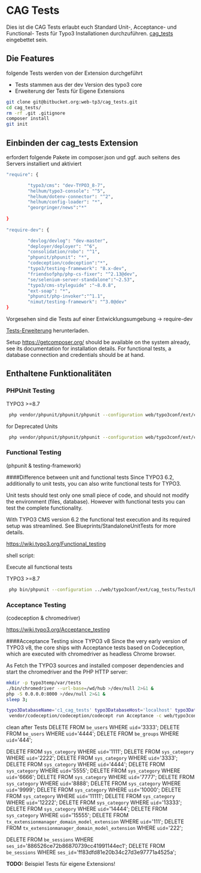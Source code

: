 # CAG Tests

Dies ist die CAG Tests erlaubt euch Standard Unit-, Acceptance- und  Functional- Tests für Typo3 Installationen durchzuführen. [cag_tests](https://bitbucket.org/connecta-ag/cag_project) eingebettet sein.

## Die Features

folgende Tests werden von der Extension durchgeführt
* Tests stammen aus der dev Version des typo3 core
* Erweiterung der Tests für Eigene Extensions 


```bash
git clone git@bitbucket.org:web-tp3/cag_tests.git
cd cag_tests/
rm -rf .git .gitignore
composer install
git init
```


## Einbinden der cag_tests Extension

erfordert folgende Pakete im composer.json und ggf. auch seitens des Servers installiert und aktiviert
```bash
"require": { 

 		"typo3/cms": "dev-TYPO3_8-7",
 		"helhum/typo3-console": "^5",
 		"helhum/dotenv-connector": "^2",
 		"helhum/config-loader": "*",
 		"georgringer/news":"*"
 
}
 	
"require-dev": {

 		"devlog/devlog": "dev-master",
 		"deployer/deployer": "^6",
 		"consolidation/robo": "^1",
 		"phpunit/phpunit": "*",
 		"codeception/codeception":"*",
 		"typo3/testing-framework": "8.x-dev",
 		"friendsofphp/php-cs-fixer": "^2.13@dev",
 		"se/selenium-server-standalone":"~2.53",
 		"typo3/cms-styleguide" :"~8.0.8",
 		"ext-soap": "*",
 		"phpunit/php-invoker":"^1.1",
 		"nimut/testing-framework": "^3.0@dev"
}
```

Vorgesehen sind die Tests auf einer Entwicklungsumgebung -> require-dev


[Tests-Erweiterung](https://bitbucket.org/web-tp3/cag_tests/) herunterladen.

Setup
https://getcomposer.org/ should be available on the system already, see its documentation for installation details. For functional tests, a database connection and credentials should be at hand.


## Enthaltene Funktionalitäten
### PHPUnit Testing

TYPO3 >=8.7
```bash
 php vendor/phpunit/phpunit/phpunit --configuration web/typo3conf/ext/cag_tests/Tests/Build/UnitTests.xml --teamcity
```

for Deprecated Units
```bash
 php vendor/phpunit/phpunit/phpunit --configuration web/typo3conf/ext/cag_tests/Tests/Build/UnitTestsDeprecated.xml --teamcity
``` 

###  Functional Testing 
(phpunit & testing-framework)

####Difference between unit and functional tests
Since TYPO3 6.2, additionally to unit tests, you can also write functional tests for TYPO3.

Unit tests should test only one small piece of code, and should not modify the environment (files, database). However with functional tests you can test the complete functionality.

With TYPO3 CMS version 6.2 the functional test execution and its required setup was streamlined. See Blueprints/StandaloneUnitTests for more details.


https://wiki.typo3.org/Functional_testing


shell script:

Execute all functional tests

TYPO3 >=8.7
```bash
 php bin/phpunit --configuration ../web/typo3conf/ext/cag_tests/Tests/Build/FunctionalTests.xml --teamcity
```

###  Acceptance Testing 
(codeception & chromedriver)

https://wiki.typo3.org/Acceptance_testing

####Acceptance Testing since TYPO3 v8
Since the very early version of TYPO3 v8, the core ships with Acceptance tests based on Codeception, which are executed with chromedriver as headless Chrome browser.

As Fetch the TYPO3 sources and installed composer dependencies and start the chromedriver and the PHP HTTP server:

```bash
mkdir -p typo3temp/var/tests 
./bin/chromedriver --url-base=/wd/hub >/dev/null 2>&1 &
php -S 0.0.0.0:8000 >/dev/null 2>&1 &
sleep 3;
```

```bash
typo3DatabaseName='c1_cag_tests' typo3DatabaseHost='localhost' typo3DatabaseUsername='username' typo3DatabasePassword='pw' \
 vendor/codeception/codeception/codecept run Acceptance -c web/typo3conf/ext/cag_tests/Tests/Build/AcceptanceTests.yml
``` 


clean after Tests
DELETE FROM `be_users` WHERE `uid`='3333';
DELETE FROM `be_users` WHERE `uid`='4444';
DELETE FROM `be_groups` WHERE `uid`='444';

DELETE FROM `sys_category` WHERE `uid`='1111';
DELETE FROM `sys_category` WHERE `uid`='2222';
DELETE FROM `sys_category` WHERE `uid`='3333';
DELETE FROM `sys_category` WHERE `uid`='4444';
DELETE FROM `sys_category` WHERE `uid`='5555';
DELETE FROM `sys_category` WHERE `uid`='6666';
DELETE FROM `sys_category` WHERE `uid`='7777';
DELETE FROM `sys_category` WHERE `uid`='8888';
DELETE FROM `sys_category` WHERE `uid`='9999';
DELETE FROM `sys_category` WHERE `uid`='10000';
DELETE FROM `sys_category` WHERE `uid`='11111';
DELETE FROM `sys_category` WHERE `uid`='12222';
DELETE FROM `sys_category` WHERE `uid`='13333';
DELETE FROM `sys_category` WHERE `uid`='14444';
DELETE FROM `sys_category` WHERE `uid`='15555';
DELETE FROM `tx_extensionmanager_domain_model_extension` WHERE `uid`='111';
DELETE FROM `tx_extensionmanager_domain_model_extension` WHERE `uid`='222';

DELETE FROM `be_sessions` WHERE `ses_id`='886526ce72b86870739cc41991144ec1';
DELETE FROM `be_sessions` WHERE `ses_id`='ff83dfd81e20b34c27d3e97771a4525a';

**TODO:** Beispiel Tests für eigene Extensions!
